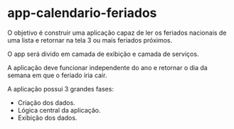 # app-calendario-feriados
<p>O objetivo é construir uma aplicação capaz de ler os feriados nacionais de uma lista e retornar na tela 3 ou mais feriados próximos.</p>
<p>O app será divido em camada de exibição e camada de serviços.</p>
<p>A aplicação deve funcionar independente do ano e retornar o dia da semana em que o feriado iria cair.</p>
<p>A aplicação possui 3 grandes fases:</p>
<ul>
<li>Criação dos dados.</li>
<li>Lógica central da aplicação.</li>
<li>Exibição dos dados.</li>
</ul>
